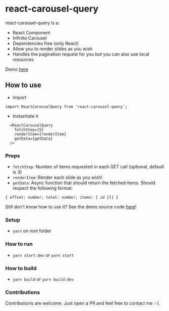 # react-carousel-query

react-carousel-query is a:
- React Component
- Infinite Carousel 
- Dependencies free (only React)
- Allow you to render slides as you wish
- Handles the pagination request for you but you can also use local resources

Demo [here](https://react-carousel-query.vercel.app/)
## How to use

- Import

```
import ReactCarouselQuery from 'react-carousel-query';
```

- Instantiate it

```
  <ReactCarouselQuery 
    fetchStep={5}
    renderItem={renderItem}
    getData={getData}
  />
```
### Props
- `fetchStep`: Number of items requested in each GET call (optional, default is 3)
- `renderItem`: Render each slide as you wish! 
- `getData`: Async function that should return the fetched items. Should respect the following format:
```
{ offset: number; total: number; items: { id }[] }
```

Still don't know how to use it? See the demo source code [here](https://github.com/pedrocostadev/react-carousel-query/blob/main/demo/index.js)!

### Setup
- `yarn` on root folder
### How to run

- `yarn start:dev` or `yarn start`

### How to build

- `yarn build` or `yarn build:dev`

### Contributions

Contributions are welcome. Just open a PR and feel free to contact me :-).